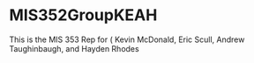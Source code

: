 # MIS352GroupKEAH
This is the MIS 353 Rep for ( Kevin McDonald, Eric Scull, Andrew Taughinbaugh, and Hayden Rhodes
